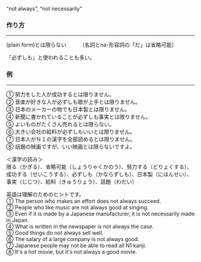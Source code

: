 “not always”, “not necessarily”
### 作り方
***
(plain form)とは限らない　　　（名詞とna-形容詞の「だ」は省略可能）

「必ずしも」と使われることも多い。

### 例
***
① 努力をした人が成功するとは限りません。  
② 音楽が好きな人が必ずしも歌が上手とは限りません。  
③ 日本のメーカーの物でも日本製とは限りません。  
④ 新聞に書かれていることが必ずしも事実とは限りません。  
⑤ よいものがたくさん売れるとは限らない。  
⑥ 大きい会社の給料が必ずしもいいとは限りません。  
⑦ 日本人がＮ１の漢字を全部読めるとは限りません。  
⑧ 話題の映画ですが、いい映画とは限らないですよ。
  
＜漢字の読み＞  
限る（かぎる）、省略可能（しょうりゃくかのう）、努力する（どりょくする）、成功する（せいこうする）、必ずしも（かならずしも）、日本製（にほんせい）、事実（じじつ）、給料（きゅうりょう）、話題（わだい）  
  
英語は理解のためのヒントです。  
① The person who makes an effort does not always succeed.  
② People who like music are not always good at singing.  
③ Even if it is made by a Japanese manufacturer, it is not necessarily made in Japan.  
④ What is written in the newspaper is not always the case.  
⑤ Good things do not always sell well.  
⑥ The salary of a large company is not always good.  
⑦ Japanese people may not be able to read all N1 kanji.  
⑧ It's a hot movie, but it's not always a good movie.